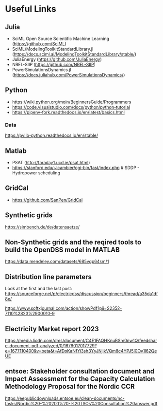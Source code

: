 # Useful Links

## Julia
- SciML Open Source Scientific Machine Learning (https://github.com/SciML)
- SciML/ModelingToolkitStandardLibrary.jl (https://docs.sciml.ai/ModelingToolkitStandardLibrary/stable/)
- JuliaEnergy (https://github.com/JuliaEnergy)
- NREL-SIIP (https://github.com/NREL-SIIP)
- PowerSimulationsDynamics.jl  (https://docs.juliahub.com/PowerSimulationsDynamics/)

## Python
- https://wiki.python.org/moin/BeginnersGuide/Programmers
- https://code.visualstudio.com/docs/python/python-tutorial
- https://pipenv-fork.readthedocs.io/en/latest/basics.html

### Data
https://pvlib-python.readthedocs.io/en/stable/

## Matlab
- PSAT (http://faraday1.ucd.ie/psat.html)
- https://stanford.edu/~lcambier/cgi-bin/fast/index.php    # SDDP - Hydropower scheduling


## GridCal
- https://github.com/SanPen/GridCal

## Synthetic grids
https://simbench.de/de/datensaetze/

## Non-Synthetic grids and the reqired tools to build the OpenDSS model in MATLAB
https://data.mendeley.com/datasets/685vgp64sm/1


## Distribution line parameters
Look at the first and the last post:
https://sourceforge.net/p/electricdss/discussion/beginners/thread/a35da1df8e/

https://www.softxjournal.com/action/showPdf?pii=S2352-7110%2823%2900010-9

## Electricity Market report 2023
https://media.licdn.com/dms/document/C4E1FAQHKnuBSm0nw1Q/feedshare-document-pdf-analyzed/0/1676017017729?e=1677110400&v=beta&t=AfDoKaNfYi3sh3YyJNjikVQm8c4YPJ5I0Ov1l62QeUE

## entsoe: Stakeholder consultation document and Impact Assessment for the Capacity Calculation Methodology Proposal for the Nordic CCR 
https://eepublicdownloads.entsoe.eu/clean-documents/nc-tasks/Nordic%20-%2020.1%20-%20TSOs%20Consultation%20answer.pdf
